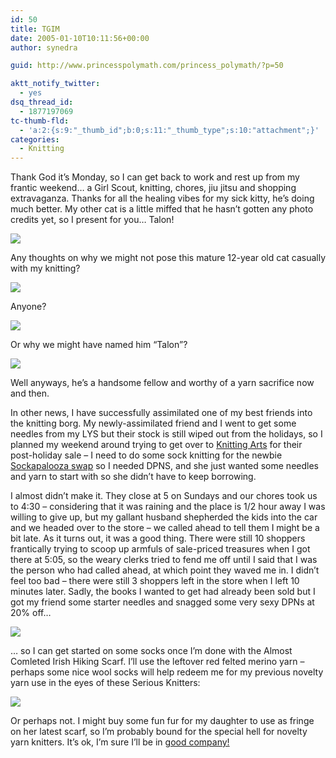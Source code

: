 ```yaml
---
id: 50
title: TGIM
date: 2005-01-10T10:11:56+00:00
author: synedra

guid: http://www.princesspolymath.com/princess_polymath/?p=50

aktt_notify_twitter:
  - yes
dsq_thread_id:
  - 1877197069
tc-thumb-fld:
  - 'a:2:{s:9:"_thumb_id";b:0;s:11:"_thumb_type";s:10:"attachment";}'
categories:
  - Knitting
---
```

Thank God it&#8217;s Monday, so I can get back to work and rest up from my frantic weekend&#8230; a Girl Scout, knitting, chores, jiu jitsu and shopping extravaganza. Thanks for all the healing vibes for my sick kitty, he&#8217;s doing much better. My other cat is a little miffed that he hasn&#8217;t gotten any photo credits yet, so I present for you&#8230; Talon!
  
![](http://www.perlgoddess.com/blog/images/talon1.jpg)
  
Any thoughts on why we might not pose this mature 12-year old cat casually with my knitting?
  
![](http://www.perlgoddess.com/blog/images/talon2.jpg)
  
Anyone?
  
![](http://www.perlgoddess.com/blog/images/talon3.jpg)
  
Or why we might have named him &#8220;Talon&#8221;?
  
![](http://www.perlgoddess.com/blog/images/talon4.jpg)
  
Well anyways, he&#8217;s a handsome fellow and worthy of a yarn sacrifice now and then.
  
In other news, I have successfully assimilated one of my best friends into the knitting borg. My newly-assimilated friend and I went to get some needles from my LYS but their stock is still wiped out from the holidays, so I planned my weekend around trying to get over to [Knitting Arts](http://www.goknit.com) for their post-holiday sale &#8211; I need to do some sock knitting for the newbie [Sockapalooza swap](http://www.christinesflowers.com/blog/) so I needed DPNS, and she just wanted some needles and yarn to start with so she didn&#8217;t have to keep borrowing.
  
I almost didn&#8217;t make it. They close at 5 on Sundays and our chores took us to 4:30 &#8211; considering that it was raining and the place is 1/2 hour away I was willing to give up, but my gallant husband shepherded the kids into the car and we headed over to the store &#8211; we called ahead to tell them I might be a bit late. As it turns out, it was a good thing. There were still 10 shoppers frantically trying to scoop up armfuls of sale-priced treasures when I got there at 5:05, so the weary clerks tried to fend me off until I said that I was the person who had called ahead, at which point they waved me in. I didn&#8217;t feel too bad &#8211; there were still 3 shoppers left in the store when I left 10 minutes later. Sadly, the books I wanted to get had already been sold but I got my friend some starter needles and snagged some very sexy DPNs at 20% off&#8230;
  
![](http://www.perlgoddess.com/blog/images/needles.jpg)
  
&#8230; so I can get started on some socks once I&#8217;m done with the Almost Comleted Irish Hiking Scarf. I&#8217;ll use the leftover red felted merino yarn &#8211; perhaps some nice wool socks will help redeem me for my previous novelty yarn use in the eyes of these Serious Knitters:
  
[<img src="http://www.perlgoddess.com/blog/images/kaff.gif" class="grouped_elements" rel="tc-fancybox-group50" />](http://biggeek.knitblog.com/)
  
Or perhaps not. I might buy some fun fur for my daughter to use as fringe on her latest scarf, so I&#8217;m probably bound for the special hell for novelty yarn knitters. It&#8217;s ok, I&#8217;m sure I&#8217;ll be in [good company!](http://grnydgrl.typepad.com/greeneyed_grrl/)